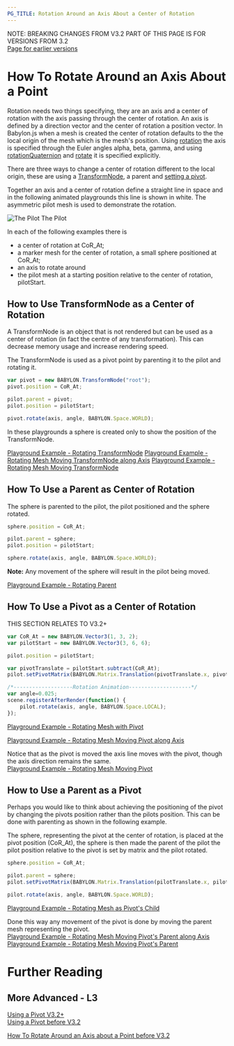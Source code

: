 ```yaml
---
PG_TITLE: Rotation Around an Axis About a Center of Rotation
---
```


NOTE: BREAKING CHANGES FROM V3.2 PART OF THIS PAGE IS FOR VERSIONS FROM 3.2  
[Page for earlier versions](/how_to/pivot)

# How To Rotate Around an Axis About a Point

Rotation needs two things specifying, they are an axis and a center of rotation with the axis passing through the center of rotation. An axis is defined by a direction vector and the center of rotation a position vector. In Babylon.js when a mesh is created the center of rotation defaults to the the local origin of the mesh which is the mesh's position. Using [rotation](/babylon101/Position#rotation) the axis is specified through the Euler angles alpha, beta, gamma, and using [rotationQuaternion](/features/Position,_Rotation,_Scaling#rotationquaternion) and [rotate](/features/Position,_Rotation,_Scaling#rotate) it is specified explicitly. 

There are three ways to change a center of rotation different to the local origin, these are using a [TransformNode](/How_To/TransformNode), a parent and [setting a pivot](/How_To/Pivots).

Together an axis and a center of rotation define a straight line in space and in the following animated playgrounds this line is shown in white. The asymmetric pilot mesh is used to demonstrate the rotation.

![The Pilot](/img/how_to/Mesh/pilot.jpg)
The Pilot


In each of the following examples there is

* a center of rotation at CoR_At;
* a marker mesh for the center of rotation, a small sphere positioned at CoR_At;
* an axis to rotate around
* the pilot mesh at a starting position relative to the center of rotation, pilotStart.

## How to Use TransformNode as a Center of Rotation

A TransformNode is an object that is not rendered but can be used as a center of rotation (in fact the centre of any transformation). This can decrease memory usage and increase rendering speed.

The TransformNode is used as a pivot point by parenting it to the pilot and rotating it.

```javascript
var pivot = new BABYLON.TransformNode("root");
pivot.position = CoR_At;

pilot.parent = pivot;
pilot.position = pilotStart;

pivot.rotate(axis, angle, BABYLON.Space.WORLD);
```
In these playgrounds a sphere is created only to show the position of the TransformNode.

[Playground Example - Rotating TransformNode](https://www.babylonjs-playground.com/#1JLGFP#36)
[Playground Example - Rotating Mesh Moving TransformNode along Axis](https://www.babylonjs-playground.com/#C12LH3#3)
[Playground Example - Rotating Mesh Moving TransformNode](https://www.babylonjs-playground.com/#C12LH3#4)

## How To Use a Parent as Center of Rotation

The sphere is parented to the pilot, the pilot positioned and the sphere rotated.

```javascript
sphere.position = CoR_At;

pilot.parent = sphere;
pilot.position = pilotStart;

sphere.rotate(axis, angle, BABYLON.Space.WORLD);
```

**Note:** Any movement of the sphere will result in the pilot being moved.

[Playground Example - Rotating Parent](https://www.babylonjs-playground.com/#1JLGFP#31)

## How To Use a Pivot as a Center of Rotation

THIS SECTION RELATES TO V3.2+

```javascript
var CoR_At = new BABYLON.Vector3(1, 3, 2);
var pilotStart = new BABYLON.Vector3(3, 6, 6);

pilot.position = pilotStart; 

var pivotTranslate = pilotStart.subtract(CoR_At);
pilot.setPivotMatrix(BABYLON.Matrix.Translation(pivotTranslate.x, pivotTranslate.y, pivotTranslate.z));
```

```javascript	
/*-------------------Rotation Animation--------------------*/
var angle=0.025;   
scene.registerAfterRender(function() {
    pilot.rotate(axis, angle, BABYLON.Space.LOCAL);  
});
```
[Playground Example - Rotating Mesh with Pivot](https://www.babylonjs-playground.com/#C12LH3#7)
  
[Playground Example - Rotating Mesh Moving Pivot along Axis](https://www.babylonjs-playground.com/#C12LH3#8)

Notice that as the pivot is moved the axis line moves with the pivot, though the axis direction remains the same.  
[Playground Example - Rotating Mesh Moving Pivot](https://www.babylonjs-playground.com/#C12LH3#9)

## How to Use a Parent as a Pivot

Perhaps you would like to think about achieving the positioning of the pivot by changing the pivots position rather than the pilots position. This can be done with parenting as shown in the following example.

The sphere, representing the pivot at the center of rotation, is placed at the pivot position (CoR_At), the sphere is then made the parent of the pilot the pilot position relative to the pivot is set by matrix and the pilot rotated.

```javascript
sphere.position = CoR_At;

pilot.parent = sphere;
pilot.setPivotMatrix(BABYLON.Matrix.Translation(pilotTranslate.x, pilotTranslate.y, pilotTranslate.z));

pilot.rotate(axis, angle, BABYLON.Space.WORLD);
```

[Playground Example - Rotating Mesh as Pivot's Child](https://www.babylonjs-playground.com/#1JLGFP#33)

Done this way any movement of the pivot is done by moving the parent mesh representing the pivot.  
[Playground Example - Rotating Mesh Moving Pivot's Parent along Axis](https://www.babylonjs-playground.com/#1JLGFP#34)
[Playground Example - Rotating Mesh Moving Pivot's Parent](https://www.babylonjs-playground.com/#1JLGFP#35)

# Further Reading

## More Advanced - L3

[Using a Pivot V3.2+](/How_To/Pivots3.2)  
[Using a Pivot before V3.2](/How_To/Pivots) 

[How To Rotate Around an Axis about a Point before V3.2](/How_To/Pivot)





